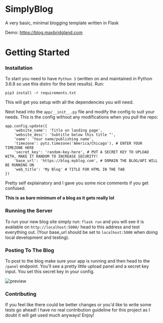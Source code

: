 # SimplyBlog
A very basic, minimal blogging template written in Flask

Demo: https://blog.maxbridgland.com

# Getting Started

### Installation

To start you need to have `Python 3` (written on and maintained in Python 3.6.8 so use this distro for the best results). Run:

```
pip3 install -r requirements.txt
```

This will get you setup with all the dependencies you will need.

Next head into the `app/__init__.py` file and modify the config to suit your needs. This is the config without any modifications when you pull the repo:

```
app.config.update({
    'website_name': 'Title on landing page',
    'website_desc': 'Subtitle below this title ^',
    'name': 'Your name/publishing name',
    'timezone': pytz.timezone('America/Chicago'), # ENTER YOUR TIMEZONE HERE
    'secret_key': 'random-key-here', # PUT A SECRET KEY TO UPLOAD WITH, MAKE IT RANDOM TO INCREASE SECURITY!
    'base_url': 'https://blog.myblog.com', # DOMAIN THE BLOG/API WILL BE RUNNING ON
    'web_title': 'My Blog' # TITLE FOR HTML IN THE TAB
})
```

Pretty self explainatory and I gave you some nice comments if you get confused.

**This is as bare minimum of a blog as it gets really lol**

### Running the Server

To run your new blog site simply run: `flask run` and you will see it is available on `http://localhost:5000/` head to this address and test everything out. (Your base_url should be set to `localhost:5000` when doing local development and testing).

### Posting To The Blog

To post to the blog make sure your app is running and then head to the `/panel` endpoint. You'll see a pretty little upload panel and a secret key input. You set this secret key in your config.

![preview](https://i.imgur.com/4zwLppK.png)

### Contributing

If you feel like there could be better changes or you'd like to write some tests go ahead! I have no real contribution guideline for this project as I doubt it will get used much anyways! Enjoy!
